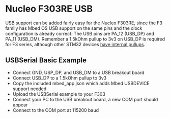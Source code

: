 # Nucleo F303RE USB
USB support can be added fairly easy for the Nucleo F303RE, since the F3 family has Mbed OS USB support on the same pins and the clock configuration is already correct. The USB pins are PA_12 (USB_DP) and PA_11 (USB_DM). Remember a 1.5kOhm pullup to 3v3 on USB_DP is required for F3 series, although other STM32 devices [have internal pullups](https://www.st.com/resource/en/application_note/an4879-usb-hardware-and-pcb-guidelines-using-stm32-mcus-stmicroelectronics.pdf).

## USBSerial Basic Example
- Connect GND, USP_DP, and USB_DM to a USB breakout board
- Connect USB_DP to a 1.5kOhm pullup to 3v3
- Copy the included mbed_app.json which adds Mbed USBDEVICE support needed
- Upload the USBSerial example to your F303
- Connect your PC to the USB breakout board, a new COM port should appear
- Connect to the COM port at 115200 baud


